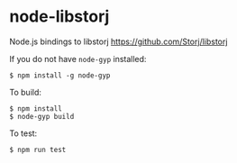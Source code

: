 # node-libstorj

Node.js bindings to libstorj https://github.com/Storj/libstorj

If you do not have `node-gyp` installed:

```
$ npm install -g node-gyp
```

To build:

```
$ npm install
$ node-gyp build
```

To test:

```
$ npm run test
```
